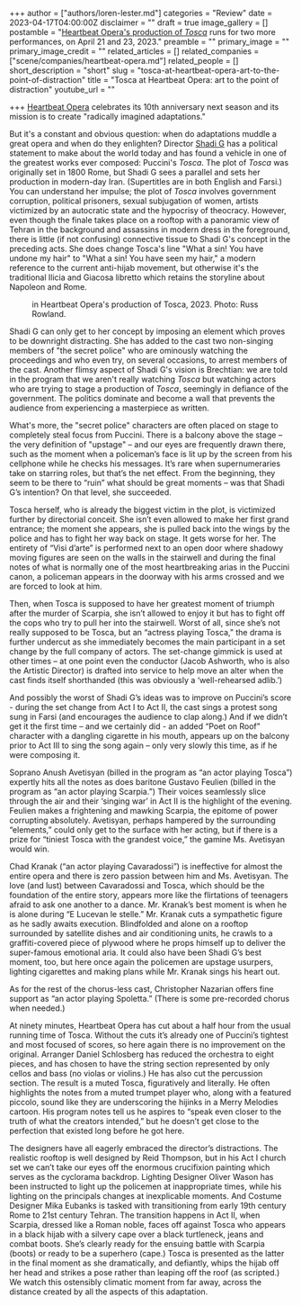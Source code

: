 +++
author = ["authors/loren-lester.md"]
categories = "Review"
date = 2023-04-17T04:00:00Z
disclaimer = ""
draft = true
image_gallery = []
postamble = "[Heartbeat Opera's production of _Tosca_](https://www.heartbeatopera.org/tosca-2023) runs for two more performances, on April 21 and 23, 2023."
preamble = ""
primary_image = ""
primary_image_credit = ""
related_articles = []
related_companies = ["scene/companies/heartbeat-opera.md"]
related_people = []
short_description = "short"
slug = "tosca-at-heartbeat-opera-art-to-the-point-of-distraction"
title = "Tosca at Heartbeat Opera: art to the point of distraction"
youtube_url = ""

+++
[Heartbeat Opera](/scene/companies/heartbeat-opera/) celebrates its 10th anniversary next season and its mission is to create "radically imagined adaptations."

But it's a constant and obvious question: when do adaptations muddle a great opera and when do they enlighten? Director [Shadi G](https://www.shadighaheri.com/) has a political statement to make about the world today and has found a vehicle in one of the greatest works ever composed: Puccini's _Tosca_. The plot of _Tosca_ was originally set in 1800 Rome, but Shadi G sees a parallel and sets her production in modern-day Iran. (Supertitles are in both English and Farsi.) You can understand her impulse; the plot of _Tosca_ involves government corruption, political prisoners, sexual subjugation of women, artists victimized by an autocratic state and the hypocrisy of theocracy. However, even though the finale takes place on a rooftop with a panoramic view of Tehran in the background and assassins in modern dress in the foreground, there is little (if not confusing) connective tissue to Shadi G's concept in the preceding acts. She does change Tosca's line "What a sin! You have undone my hair" to "What a sin! You have seen my hair," a modern reference to the current anti-hijab movement, but otherwise it's the traditional Ilicia and Giacosa libretto which retains the storyline about Napoleon and Rome.

<figure data-type="image"<{{% md %}}{{ % /md %}}

<figcaption> in Heartbeat Opera's production of Tosca, 2023. Photo: Russ Rowland.</figcaption>  
</figure>

Shadi G can only get to her concept by imposing an element which proves to be downright distracting. She has added to the cast two non-singing members of "the secret police" who are ominously watching the proceedings and who even try, on several occasions, to arrest members of the cast.  Another flimsy aspect of Shadi G's vision is Brechtian: we are told in the program that we aren't really watching _Tosca_ but watching actors who are trying to stage a production of _Tosca_, seemingly in defiance of the government. The politics dominate and become a wall that prevents the audience from experiencing a masterpiece as written.

What's more, the "secret police" characters are often placed on stage to completely steal focus from Puccini. There is a balcony above the stage – the very definition of "upstage" – and our eyes are frequently drawn there, such as the moment when a policeman’s face is lit up by the screen from his cellphone while he checks his messages. It’s rare when supernumeraries take on starring roles, but that’s the net effect. From the beginning, they seem to be there to “ruin” what should be great moments – was that Shadi G’s intention? On that level, she succeeded.

Tosca herself, who is already the biggest victim in the plot, is victimized further by directorial conceit. She isn’t even allowed to make her first grand entrance; the moment she appears, she is pulled back into the wings by the police and has to fight her way back on stage. It gets worse for her. The entirety of “Visi d’arte” is performed next to an open door where shadowy moving figures are seen on the walls in the stairwell and during the final notes of what is normally one of the most heartbreaking arias in the Puccini canon, a policeman appears in the doorway with his arms crossed and we are forced to look at him.

Then, when Tosca is supposed to have her greatest moment of triumph after the murder of Scarpia, she isn’t allowed to enjoy it but has to fight off the cops who try to pull her into the stairwell. Worst of all, since she’s not really supposed to be Tosca, but an “actress playing Tosca,” the drama is further undercut as she immediately becomes the main participant in a set change by the full company of actors. The set-change gimmick is used at other times – at one point even the conductor (Jacob Ashworth, who is also the Artistic Director) is drafted into service to help move an alter when the cast finds itself shorthanded (this was obviously a ‘well-rehearsed adlib.’)

And possibly the worst of Shadi G’s ideas was to improve on Puccini’s score - during the set change from Act I to Act II, the cast sings a protest song sung in Farsi (and encourages the audience to clap along.) And if we didn’t get it the first time – and we certainly did - an added “Poet on Roof” character with a dangling cigarette in his mouth, appears up on the balcony prior to Act III to sing the song again – only very slowly this time, as if he were composing it.

Soprano Anush Avetisyan (billed in the program as “an actor playing Tosca”) expertly hits all the notes as does baritone Gustavo Feulien (billed in the program as “an actor playing Scarpia.”) Their voices seamlessly slice through the air and their ‘singing war’ in Act II is the highlight of the evening. Feulien makes a frightening and mawking Scarpia, the epitome of power corrupting absolutely. Avetisyan, perhaps hampered by the surrounding “elements,” could only get to the surface with her acting, but if there is a prize for “tiniest Tosca with the grandest voice,” the gamine Ms. Avetisyan would win.

Chad Kranak (“an actor playing Cavaradossi”) is ineffective for almost the entire opera and there is zero passion between him and Ms. Avetisyan. The love (and lust) between Cavaradossi and Tosca, which should be the foundation of the entire story,  appears more like the flirtations of teenagers afraid to ask one another to a dance. Mr. Kranak’s best moment is when he is alone during “E Lucevan le stelle.” Mr. Kranak cuts a sympathetic figure as he sadly awaits execution. Blindfolded and alone on a rooftop surrounded by satellite dishes and air conditioning units, he crawls to a graffiti-covered piece of plywood where he props himself up to deliver the super-famous emotional aria. It could also have been Shadi G’s best moment, too, but here once again the policemen are upstage usurpers, lighting cigarettes and making plans while Mr. Kranak sings his heart out.

As for the rest of the chorus-less cast, Christopher Nazarian offers fine support as “an actor playing Spoletta.” (There is some pre-recorded chorus when needed.)

At ninety minutes, Heartbeat Opera has cut about a half hour from the usual running time of Tosca. Without the cuts it’s already one of Puccini’s tightest and most focused of scores, so here again there is no improvement on the original. Arranger Daniel Schlosberg has reduced the orchestra to eight pieces, and has chosen to have the string section represented by only cellos and bass (no violas or violins.) He has also cut the percussion section. The result is a muted Tosca, figuratively and literally. He often highlights the notes from a muted trumpet player who, along with a featured piccolo, sound like they are underscoring the hijinks in a Merry Melodies cartoon. His program notes tell us he aspires to “speak even closer to the truth of what the creators intended,” but he doesn’t get close to the perfection that existed long before he got here.

The designers have all eagerly embraced the director’s distractions. The realistic rooftop is well designed by Reid Thompson, but in his Act I church set we can’t take our eyes off the enormous crucifixion painting which serves as the cyclorama backdrop. Lighting Designer Oliver Wason has been instructed to light up the policemen at inappropriate times, while his lighting on the principals changes at inexplicable moments. And Costume Designer Mika Eubanks is tasked with transitioning from early 19th century Rome to 21st century Tehran.  The transition happens in Act II, when Scarpia, dressed like a Roman noble, faces off against Tosca who appears in a black hijab with a silvery cape over a black turtleneck, jeans and combat boots. She’s clearly ready for the ensuing battle with Scarpia (boots) or ready to be a superhero (cape.) Tosca is presented as the latter in the final moment as she dramatically, and defiantly, whips the hijab off her head and strikes a pose rather than leaping off the roof (as scripted.) We watch this ostensibly climatic moment from far away, across the distance created by all the aspects of this adaptation.